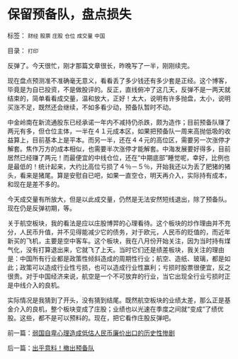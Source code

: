 # 保留预备队，盘点损失

标签： `财经` `股票` `庄股` `仓位` `成交量` `中国` 

目录： `打印`

反弹了。今天很忙，刚才那篇文章很长，昨晚写了一半，刚刚续完。



现在盘点预测准不准确毫无意义，看看丢了多少钱还有多少套是正经。这个博客，毕竟是为自已投资，不是做股评的。反正，直线俯冲了这几天，反弹不是一两天就结束的，简单看看成交量，温和放大，正好！太大，说明有许多抛盘，太小，说明买涨不足，既然还会继续，不如多看少动，预备队暂时不动。



中金岭南在新流通股东已经承诺一年内不减持仍杀跌，颇为造作；目前预备队赚了两元有多，但仓位主体，一半在４１元成本区，如果把预备队一周来高抛低吸的收益算上，目前基本上是平本。而另一半，还在４４元的高位区，需要另一次涨停才解套。焦作万方的成本相似，也需要半次涨停才能解套。中海发展要好得多，目前居然已经赚了两元！而最便宜的中线仓位，还在“中期底部”睡觉呢，幸好，比例也是最低的！统计起来，大约比高位亏损了４％－５％，开始我还以为丢了肥猪的猪头，看来是猪尾。算是安慰自已吧，如果一直空仓，明天再介入，实际持有成本，和现在是差不多的。



今天成交量有所放大，但是以此成交量，仍然是无法安然短线退出，除了预备队。现在仍是反弹初期，等。



关于航空板块，我的看法是应以庄股博羿的心理看待。这个板块的炒作理由并不充分，人民币升值，并不见得能减少它的债务，对于欧元，人民币的贬值的，而近年新买的飞机，主要是空中客车。这个板块，我在八月份开始关注，因为当时持有煤气化，没有打算退出来，它就飞了上天。当时它们还是绩差板块，我关注的理由是：中国所有行业都是政策性倾斜造成的周期性行业；航空、造纸、玻璃，都是如此；政策可以造成行业性亏损，也可以造成行业性赢利；亏损时股票很便宜，反之很贵。对于中国经济来说，航空是一个不可放弃的行业，当它出现全行业亏损时正是中线介入的良机。



实际情况是我猜到了开头，没有猜到结尾。既然航空板块的业绩太差，那么正是基金介入的良机，整个板块变成了庄股；业绩也以光速在季度之间就“变成”了绩优股。这些，都不是可以预料的。现在，把它看作庄股反弹吧。





前一篇：[弱国自卑心理造成低估人民币廉价出口的历史性惨剧](../../../2007/11/29/弱国自卑心理造成低估人民币廉价出口的历史性惨剧.md)

后一篇：[出乎意料！撤出预备队](../../../2007/11/30/出乎意料！撤出预备队.md)